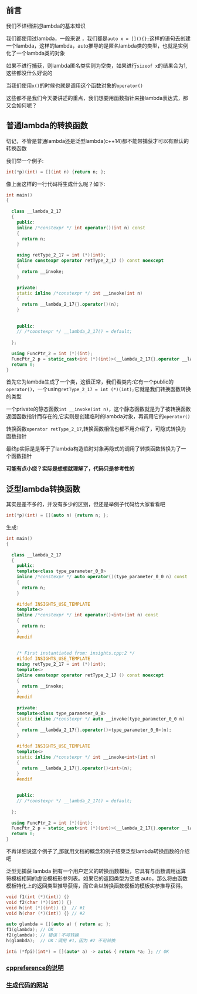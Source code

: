 ## 前言

我们不详细讲述lambda的基本知识

我们都使用过lambda，一般来说 ，我们都是`auto x = [](){};`这样的语句去创建一个lambda，这样的lambda，auto推导的是匿名lambda类的类型，也就是实例化了一个lambda类的对象

如果不进行捕获，则lambda匿名类实则为空类，如果进行`sizeof x`的结果会为1,这些都没什么好说的

当我们使用`x()`的时候也就是调用这个函数对象的`operator()`

这些都不是我们今天要讲述的重点，我们想要用函数指针来接lambda表达式，那又会如何呢？

## 普通lambda的转换函数

切记，不管是普通lambda还是泛型lambda(c++14)都不能带捕获才可以有默认的转换函数

我们举一个例子:
```C++
int(*p)(int) = [](int n) {return n; };
```

像上面这样的一行代码将生成什么呢？如下:

```C++
int main()
{
      
  class __lambda_2_17
  {
    public: 
    inline /*constexpr */ int operator()(int n) const
    {
      return n;
    }
    
    using retType_2_17 = int (*)(int);
    inline constexpr operator retType_2_17 () const noexcept
    {
      return __invoke;
    }
    
    private: 
    static inline /*constexpr */ int __invoke(int n)
    {
      return __lambda_2_17{}.operator()(n);
    }
    
    
    public:
    // /*constexpr */ __lambda_2_17() = default;
    
  };
  
  using FuncPtr_2 = int (*)(int);
  FuncPtr_2 p = static_cast<int (*)(int)>(__lambda_2_17{}.operator __lambda_2_17::retType_2_17());
  return 0;
}
```

首先它为lambda生成了一个类，这很正常，我们看类内:它有一个public的`operator()`，一个using`retType_2_17 = int (*)(int);`它就是我们转换函数转换的类型

一个private的静态函数`int __invoke(int n)`，这个静态函数就是为了被转换函数返回函数指针而存在的,它实则是创建临时的lambda对象，再调用它的`operator()`

转换函数`operator retType_2_17`,转换函数相信也都不用介绍了，可隐式转换为函数指针

最终p实际是是等于了lambda构造临时对象再隐式的调用了转换函数转换为了一个函数指针

**可能有点小绕？实际是想想就理解了，代码只是参考性的**


## 泛型lambda转换函数

其实是差不多的，并没有多少的区别，但还是举例子代码给大家看看吧

```C++
int(*p)(int) = [](auto n) {return n; };
```

生成:

```C++
int main()
{
      
  class __lambda_2_17
  {
    public: 
    template<class type_parameter_0_0>
    inline /*constexpr */ auto operator()(type_parameter_0_0 n) const
    {
      return n;
    }
    
    #ifdef INSIGHTS_USE_TEMPLATE
    template<>
    inline /*constexpr */ int operator()<int>(int n) const
    {
      return n;
    }
    #endif
    
    
    /* First instantiated from: insights.cpp:2 */
    #ifdef INSIGHTS_USE_TEMPLATE
    using retType_2_17 = int (*)(int);
    template<>
    inline constexpr operator retType_2_17 () const noexcept
    {
      return __invoke;
    }
    #endif
    
    private: 
    template<class type_parameter_0_0>
    static inline /*constexpr */ auto __invoke(type_parameter_0_0 n)
    {
      return __lambda_2_17{}.operator()<type_parameter_0_0>(n);
    }
    
    #ifdef INSIGHTS_USE_TEMPLATE
    template<>
    static inline /*constexpr */ int __invoke<int>(int n)
    {
      return __lambda_2_17{}.operator()<int>(n);
    }
    #endif
    
    
    public:
    // /*constexpr */ __lambda_2_17() = default;
    
  };
  
  using FuncPtr_2 = int (*)(int);
  FuncPtr_2 p = static_cast<int (*)(int)>(__lambda_2_17{}.operator __lambda_2_17::retType_2_17());
  return 0;
}

```
不再详细说这个例子了,那就用文档的概念和例子结束泛型lambda转换函数的介绍吧

泛型无捕获 lambda 拥有一个用户定义的转换函数模板，它具有与函数调用运算符模板相同的虚设模板形参列表。如果它的返回类型为空或 auto，那么将由函数模板特化上的返回类型推导获得，而它会以转换函数模板的模板实参推导获得。

```C++
void f1(int (*)(int)) {}
void f2(char (*)(int)) {}
void h(int (*)(int)) {}  // #1
void h(char (*)(int)) {} // #2
 
auto glambda = [](auto a) { return a; };
f1(glambda); // OK
f2(glambda); // 错误：不可转换
h(glambda);  // OK：调用 #1，因为 #2 不可转换
 
int& (*fpi)(int*) = [](auto* a) -> auto& { return *a; }; // OK
```

### [cppreference的说明](https://zh.cppreference.com/w/cpp/language/lambda)

### [生成代码的网站](https://cppinsights.io/)
